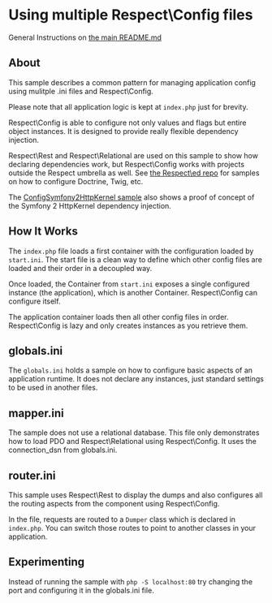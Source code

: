 Using multiple Respect\Config files
=================================

General Instructions on [the main README.md](https://github.com/Respect/samples/blob/master/README.md)

About
-----

This sample describes a common pattern for managing application config using
mulitple .ini files and Respect\Config.

Please note that all application logic is kept at `index.php` just for brevity.

Respect\Config is able to configure not only values and flags but entire object
instances. It is designed to provide really flexible dependency injection.

Respect\Rest and Respect\Relational are used on this sample to show how declaring
dependencies work, but Respect\Config works with projects outside the Respect
umbrella as well. See [the Respect\ed repo](https://github.com/Respect/ed/tree/master/config) 
for samples on how to configure Doctrine, Twig, etc. 

The [ConfigSymfony2HttpKernel sample](https://github.com/alganet/ConfigDoctrineSymfony2HttpKernel)
also shows a proof of concept of the Symfony 2 HttpKernel dependency injection.

How It Works
------------

The `index.php` file loads a first container with the configuration loaded by `start.ini`. The start
file is a clean way to define which other config files are loaded and their order in a decoupled way.

Once loaded, the Container from `start.ini` exposes a single configured instance (the application), 
which is another Container. Respect\Config can configure itself.

The application container loads then all other config files in order. Respect\Config is lazy and only
creates instances as you retrieve them.

globals.ini
-----------

The `globals.ini` holds a sample on how to configure basic aspects of an application runtime. It does
not declare any instances, just standard settings to be used in another files.

mapper.ini
----------

The sample does not use a relational database. This file only demonstrates how to load PDO and Respect\Relational 
using Respect\Config. It uses the connection_dsn from globals.ini. 

router.ini
----------

This sample uses Respect\Rest to display the dumps and also configures all the routing aspects from the
component using Respect\Config. 

In the file, requests are routed to a `Dumper` class which is declared in `index.php`. You can switch 
those routes to point to another classes in your application.

Experimenting
-------------

Instead of running the sample with `php -S localhost:80` try changing the port and configuring it in the
globals.ini file.